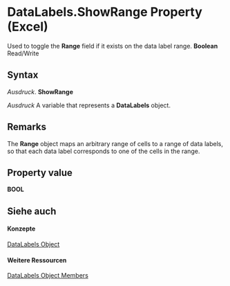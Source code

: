 
# DataLabels.ShowRange Property (Excel)

Used to toggle the  **Range** field if it exists on the data label range. **Boolean** Read/Write


## Syntax

 _Ausdruck_. **ShowRange**

 _Ausdruck_ A variable that represents a **DataLabels** object.


## Remarks

The  **Range** object maps an arbitrary range of cells to a range of data labels, so that each data label corresponds to one of the cells in the range.


## Property value

 **BOOL**


## Siehe auch


#### Konzepte


[DataLabels Object](3d79271e-c702-e785-6984-d838d060a8c5.md)
#### Weitere Ressourcen


[DataLabels Object Members](http://msdn.microsoft.com/library/3c9d909d-d090-b6ed-8a28-ba62c3459044%28Office.15%29.aspx)